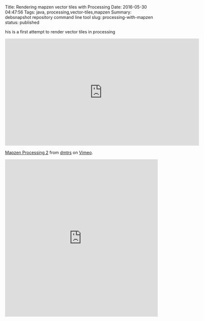 Title: Rendering mapzen vector tiles with Processing
Date: 2016-05-30 04:47:56
Tags: java, processing,vector-tiles,mapzen
Summary: debsnapshot repository command line tool
slug: processing-with-mapzen
status: published


his is a first attempt to render vector tiles in processing


<iframe src="https://player.vimeo.com/video/163978101" width="640" height="354" frameborder="0" webkitallowfullscreen mozallowfullscreen allowfullscreen></iframe>
<p><a href="https://vimeo.com/163978101">Mapzen Processing 2</a> from <a href="https://vimeo.com/user50741619">dmtrs</a> on <a href="https://vimeo.com">Vimeo</a>.</p>

<iframe width="100%" height="520" frameborder="0" src="https://dmtrs.cartodb.com/viz/65c93cb8-298e-11e6-8d9f-0e787de82d45/embed_map" allowfullscreen webkitallowfullscreen mozallowfullscreen oallowfullscreen msallowfullscreen></iframe>
